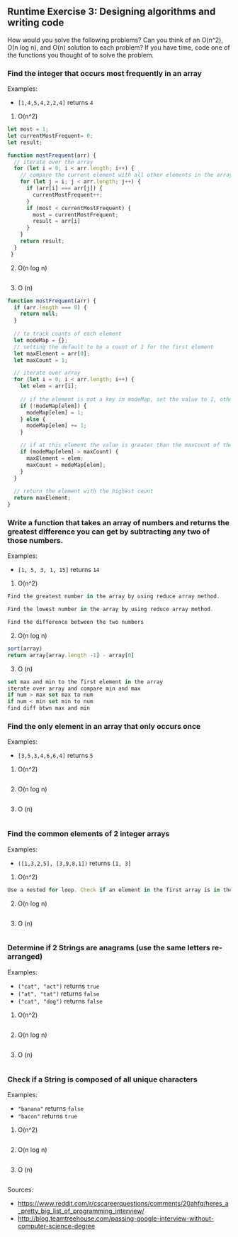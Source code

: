 ## Runtime Exercise 3: Designing algorithms and writing code
How would you solve the following problems? 
Can you think of an O(n^2), O(n log n), and O(n) solution to each problem?
If you have time, code one of the functions you thought of to solve the problem.


### Find the integer that occurs most frequently in an array
Examples: 
- `[1,4,5,4,2,2,4]` returns `4`

1. O(n^2)

```javascript
let most = 1;
let currentMostFrequent= 0;
let result;

function mostFrequent(arr) {
  // iterate over the array
  for (let i = 0; i < arr.length; i++) {
    // compare the current element with all other elements in the array. increment count by 1 if the element we're comparing to mathches, otherwise set most to the count of the current value and the result of the current number
    for (let j = i; j < arr.length; j++) {
      if (arr[i] === arr[j]) {
        currentMostFrequent++;
      }
      if (most < currentMostFrequent) {
        most = currentMostFrequent;
        result = arr[i]
      }
    }
    return result;
  }
 }
```

2. O(n log n)

```javascript

```

3. O (n)

```javascript
function mostFrequent(arr) {
  if (arr.length === 0) {
    return null;
  }
  
  // to track counts of each element
  let modeMap = {};
  // setting the default to be a count of 1 for the first element
  let maxElement = arr[0];
  let maxCount = 1;

  // iterate over array
  for (let i = 0; i < arr.length; i++) {
    let elem = arr[i];
    
    // if the element is not a key in modeMap, set the value to 1, otherwise increment value by 1
    if (!modeMap[elem]) {
      modeMap[elem] = 1;
    } else {
      modeMap[elem] += 1;
    }

    // if at this element the value is greater than the maxCount of the most frequently occuring number, set the maxElement to the current element, elem. Then set maxCount to the value in the map (the count of this element)
    if (modeMap[elem] > maxCount) {
      maxElement = elem;
      maxCount = modeMap[elem];
    }
  }
  
  // return the element with the highest count
  return maxElement;
}
```



### Write a function that takes an array of numbers and returns the greatest difference you can get by subtracting any two of those numbers.
Examples:
- `[1, 5, 3, 1, 15]` returns `14`

1. O(n^2)

```javascript
Find the greatest number in the array by using reduce array method.

Find the lowest number in the array by using reduce array method.

Find the difference between the two numbers
```

2. O(n log n)

```javascript
sort(array)
return array[array.length -1] - array[0]
```

3. O (n)

```javascript
set max and min to the first element in the array
iterate over array and compare min and max
if num > max set max to num
if num < min set min to num
find diff btwn max and min
```



### Find the only element in an array that only occurs once
Examples:
- `[3,5,3,4,6,6,4]` returns `5`

1. O(n^2)

```javascript

```

2. O(n log n)

```javascript

```

3. O (n)

```javascript

```




### Find the common elements of 2 integer arrays
Examples:
- `([1,3,2,5], [3,9,8,1])` returns `[1, 3]`

1. O(n^2)

```javascript
Use a nested for loop. Check if an element in the first array is in the second array, if so, push into a resulting array
```

2. O(n log n)

```javascript

```

3. O (n)

```javascript

```




### Determine if 2 Strings are anagrams (use the same letters re-arranged)
Examples: 
- `("cat", "act")` returns `true`
- `("at", "tat")`  returns `false`
- `("cat", "dog")` returns `false`

1. O(n^2)

```javascript

```

2. O(n log n)

```javascript

```

3. O (n)

```javascript

```



### Check if a String is composed of all unique characters
Examples:
- `"banana"` returns `false`
- `"bacon"` returns `true`

1. O(n^2)

```javascript

```

2. O(n log n)

```javascript

```

3. O (n)

```javascript

```





Sources:
- https://www.reddit.com/r/cscareerquestions/comments/20ahfq/heres_a_pretty_big_list_of_programming_interview/
- http://blog.teamtreehouse.com/passing-google-interview-without-computer-science-degree
